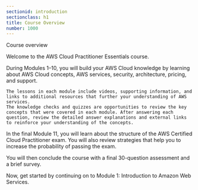 ```yaml
---
sectionid: introduction
sectionclass: h1
title: Course Overview
number: 1000
---
```

Course overview

Welcome to the AWS Cloud Practitioner Essentials course.

During Modules 1–10, you will build your AWS Cloud knowledge by learning about AWS Cloud concepts, AWS services, security, architecture, pricing, and support. 

    The lessons in each module include videos, supporting information, and links to additional resources that further your understanding of AWS services.
    The knowledge checks and quizzes are opportunities to review the key concepts that were covered in each module. After answering each question, review the detailed answer explanations and external links to reinforce your understanding of the concepts.

In the final Module 11, you will learn about the structure of the AWS Certified Cloud Practitioner exam. You will also review strategies that help you to increase the probability of passing the exam.

You will then conclude the course with a final 30-question assessment and a brief survey.

Now, get started by continuing on to Module 1: Introduction to Amazon Web Services.